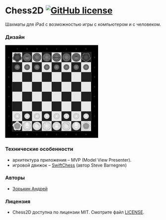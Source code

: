 # Chess2D [![GitHub license](https://img.shields.io/badge/license-MIT-lightgrey.svg)](LICENSE)
Шахматы для iPad с возможностью игры с компьютером и с человеком. 

### Дизайн
<p align="left">
<img width="300" src="pictures/screenshot001.jpg">
</p>

### Технические особенности
 - архитектура приложения – MVP (Model View Presenter).
 - игровой движок – [SwiftChess](https://github.com/SteveBarnegren/SwiftChess) (автор Steve Barnegren)

### Авторы
* [Зорькин Андрей](https://github.com/zooorkin)

### Лицензия
* Chess2D доступна по лицензии MIT. Смотрите файл [LICENSE](LICENSE).
